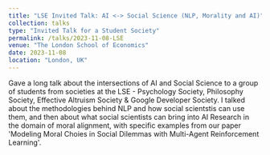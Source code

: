 ```yaml
---
title: "LSE Invited Talk: AI <-> Social Science (NLP, Morality and AI)"
collection: talks
type: "Invited Talk for a Student Society"
permalink: /talks/2023-11-08-LSE
venue: "The London School of Economics"
date: 2023-11-08
location: "London, UK"
---
```


Gave a long talk about the intersections of AI and Social Science to a group of students from societies at the LSE - Psychology Society, Philosophy Society, Effective Altruism Society & Google Developer Society. I talked about the methodologies behind NLP and how social scientstis can use them, and then about what social scientists can bring into AI Research in the domain of moral alignment, with specific examples from our paper 'Modeling Moral Choies in Social Dilemmas with Multi-Agent Reinforcement Learning'. 
